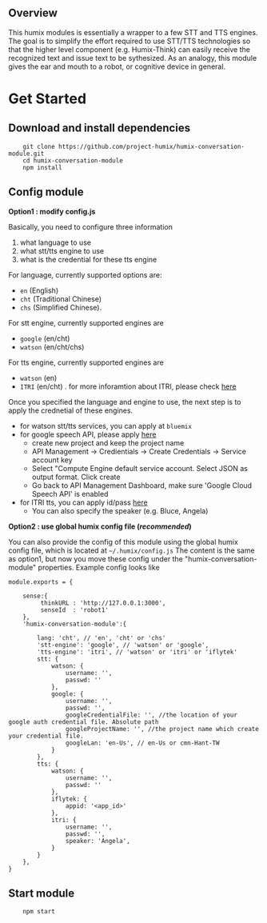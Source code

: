 ## Overview

This humix modules is essentially a wrapper to a few STT and TTS engines. The goal is to simplify the effort required to use STT/TTS technologies so that the higher level component (e.g. Humix-Think) can easily receive the recognized text and issue text to be sythesized. As an analogy, this module gives the ear and mouth to a robot, or cognitive device in general.

# Get Started

## Download and install dependencies

        git clone https://github.com/project-humix/humix-conversation-module.git
        cd humix-conversation-module
        npm install


## Config module

**Option1 : modify config.js**

Basically, you need to configure three information

1. what language to use
2. what stt/tts engine to use
3. what is the credential for these tts engine

For language, currently supported options are:

* `en` (English)
* `cht` (Traditional Chinese)
* `chs` (Simplified Chinese).


For stt engine, currently supported engines are
* `google` (en/cht)
* `watson` (en/cht/chs)

For tts engine, currently supported engines are
* `watson` (en)
* `ITRI` (en/cht) . for more inforamtion about ITRI, please check [here](http://tts.itri.org.tw/)

Once you specified the language and engine to use, the next step is to apply the crednetial of these engines.

* for watson stt/tts services, you can apply at `bluemix`
* for google speech API, please apply [here](https://console.cloud.google.com)
   * create new project and keep the project name
   * API Management -> Credientials -> Create Credentials -> Service account key
   * Select "Compute Engine default service account. Select JSON as output format. Click create
   * Go back to API Management Dashboard, make sure 'Google Cloud Speech API' is enabled
* for ITRI tts, you can apply id/pass [here](http://tts.itri.org.tw/)
    * You can also specify the speaker (e.g. Bluce, Angela)


**Option2 : use global humix config file (*recommended*)**

You can also provide the config of this module using the global humix config file, which is located at `~/.humix/config.js`
The content is the same as option1, but now you move these config under the "humix-conversation-module" properties. Example config looks like
```
module.exports = {

    sense:{
         thinkURL : 'http://127.0.0.1:3000',
         senseId  : 'robot1'
    },
    'humix-conversation-module':{

        lang: 'cht', // 'en', 'cht' or 'chs'
        'stt-engine': 'google', // 'watson' or 'google',
        'tts-engine': 'itri', // 'watson' or 'itri' or 'iflytek'
        stt: {
            watson: {
                username: '',
                passwd: ''
            },
            google: {
                username: '',
                passwd: '',
                googleCredentialFile: '', //the location of your google auth credential file. Absolute path
                googleProjectName: '', //the project name which create your credential file.
                googleLan: 'en-Us', // en-Us or cmn-Hant-TW
            }
        },
        tts: {
            watson: {
                username: '',
                passwd: ''
            },
            iflytek: {
                appid: '<app_id>'
            },
            itri: {
                username: '',
                passwd: '',
                speaker: 'Angela',
            }
        }
    },
}
```

## Start module

        npm start